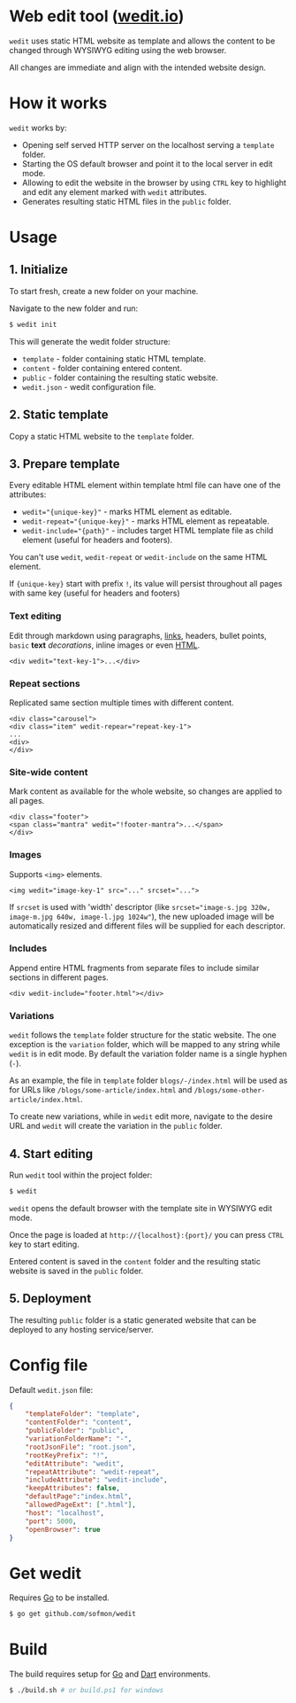 # Web edit tool ([wedit.io](https://wedit.io))

`wedit` uses static HTML website as template and allows the content to be changed through WYSIWYG editing using the web browser.

All changes are immediate and align with the intended website design.

# How it works

`wedit` works by:

- Opening self served HTTP server on the localhost serving a `template` folder.
- Starting the OS default browser and point it to the local server in edit mode.
- Allowing to edit the website in the browser by using `CTRL` key to highlight and edit any element marked with `wedit` attributes.
- Generates resulting static HTML files in the `public` folder.

# Usage

## 1. Initialize

To start fresh, create a new folder on your machine.

Navigate to the new folder and run:
``` sh
$ wedit init
```

This will generate the wedit folder structure:

- `template` - folder containing static HTML template.
- `content` - folder containing entered content.
- `public` - folder containing the resulting static website.
- `wedit.json` - wedit configuration file.

## 2. Static template

Copy a static HTML website to the `template` folder.

## 3. Prepare template

Every editable HTML element within template html file can have one of the attributes:
- `wedit="{unique-key}"` - marks HTML element as editable.
- `wedit-repeat="{unique-key}"` - marks HTML element as repeatable.
- `wedit-include="{path}"` - includes target HTML template file as child element (useful for headers and footers).

You can't use `wedit`, `wedit-repeat` or `wedit-include` on the same HTML element.

If `{unique-key}` start with prefix `!`, its value will persist throughout all pages with same key (useful for headers and footers)

### Text editing

Edit through markdown using paragraphs, [links](http://wedit.io), headers, bullet points, `basic` **text** *decorations*, inline images or even <span style="text-decoration:underline">HTML</span>.

```
<div wedit="text-key-1">...</div>
```

### Repeat sections

Replicated same section multiple times with different content.

```
<div class="carousel">
<div class="item" wedit-repear="repeat-key-1">
...
<div>
</div>
```

### Site-wide content

Mark content as available for the whole website, so changes are applied to all pages.

```
<div class="footer">
<span class="mantra" wedit="!footer-mantra">...</span>
</div>
```

### Images

Supports `<img>` elements.

```
<img wedit="image-key-1" src="..." srcset="...">
```

If `srcset` is used with 'width' descriptor (like `srcset="image-s.jpg 320w, image-m.jpg 640w, image-l.jpg 1024w"`), the new uploaded image will be automatically resized and different files will be supplied for each descriptor.

### Includes

Append entire HTML fragments from separate files to include similar sections in different pages.

```
<div wedit-include="footer.html"></div>
```

###  Variations

`wedit` follows the `template` folder structure for the static website. The one exception is the `variation` folder, which will be mapped to any string while `wedit` is in edit mode. By default the variation folder name is a single hyphen (`‐`).

As an example, the file in `template` folder `blogs/-/index.html` will be used as for URLs like `/blogs/some-article/index.html` and `/blogs/some-other-article/index.html`.

To create new variations, while in `wedit` edit more, navigate to the desire URL and `wedit` will create the variation in the `public` folder.

## 4. Start editing

Run `wedit` tool within the project folder:

``` sh
$ wedit
```

`wedit` opens the default browser with the template site in WYSIWYG edit mode.

Once the page is loaded at `http://{localhost}:{port}/` you can press `CTRL` key to start editing.

Entered content is saved in the `content` folder and the resulting static website is saved in the `public` folder.

## 5. Deployment

The resulting `public` folder is a static generated website that can be deployed to any hosting service/server.

# Config file

Default `wedit.json` file:
``` JSON
{
    "templateFolder": "template",
    "contentFolder": "content",
    "publicFolder": "public",
    "variationFolderName": "-",
    "rootJsonFile": "root.json",
    "rootKeyPrefix": "!",
    "editAttribute": "wedit",
    "repeatAttribute": "wedit-repeat",
    "includeAttribute": "wedit-include",
    "keepAttributes": false,
    "defaultPage":"index.html",
    "allowedPageExt": [".html"],
    "host": "localhost",
    "port": 5000,
    "openBrowser": true
}
```

# Get wedit

Requires [Go](https://golang.org/) to be installed.

``` sh
$ go get github.com/sofmon/wedit
```

# Build

The build requires setup for [Go](https://golang.org/) and [Dart](https://www.dartlang.org/) environments.

``` sh
$ ./build.sh # or build.ps1 for windows
```
